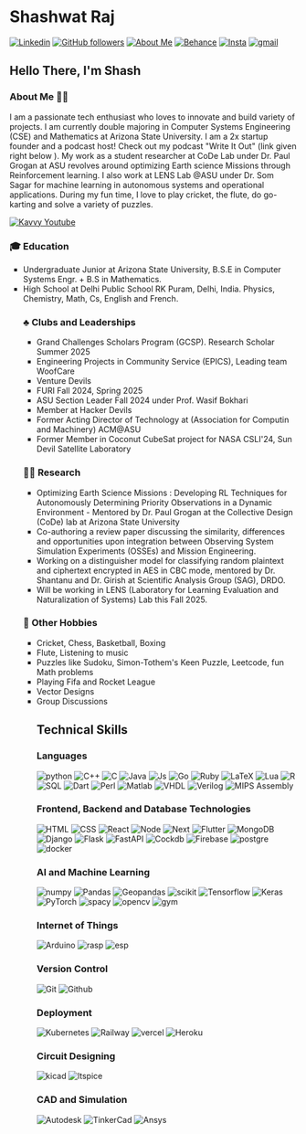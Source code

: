 # Shashwat Raj 


<a href="https://www.linkedin.com/in/raj-shashwat"><img alt="Linkedin" src="https://img.shields.io/badge/linkedin-%230077B5.svg?&style=for-the-badge&logo=Linkedin&logoColor=white&color=0077B5"></a>
<a href="https://www.github.com/darthvader58"><img alt="GitHub followers" src="https://img.shields.io/github/followers/darthvader58?&style=for-the-badge&color=419478&logo=github"></a>
<a href="https://www.shashwatraj.com"><img alt="About Me" src="https://img.shields.io/badge/Website-975ADD?&style=for-the-badge"></a>
<a href="https://www.behance.net/shashwatraj1"><img alt="Behance" src="https://img.shields.io/badge/Behance-%230077B5.svg?&style=for-the-badge&logo=behance&logoColor=white&color=1769FF"></a>
<a href="https://www.instagram.com/shash._me"><img alt="Insta" src="https://img.shields.io/badge/Socials-%20FF0069.svg?&style=for-the-badge&logo=instagram&logoColor=white&color=FF0069"></a>
<a href="mailto:rajayshashwat@gmail.com"><img alt="gmail" src="https://img.shields.io/badge/Contact_Me-%232D2B55.svg?&style=for-the-badge&logo=gmail&color=2D2B55"></a>

## Hello There, I'm Shash

### About Me 👨‍🦱

I am a passionate tech enthusiast who loves to innovate and build variety of projects. I am currently double majoring  in Computer Systems Engineering (CSE) and Mathematics at Arizona State University. I am a 2x startup founder and a podcast host! Check out my podcast "Write It Out" (link given right below ). My work as a student researcher at CoDe Lab under Dr. Paul Grogan at ASU revolves around optimizing Earth science Missions  through Reinforcement learning. I also work at LENS Lab @ASU under Dr. Som Sagar for machine learning in autonomous systems and operational applications. During my fun time, I love to play cricket, the flute, do go-karting and solve a variety of puzzles. <br>

<a href="https://www.youtube.com/@Kavvy.literary"><img alt="Kavvy Youtube" src="https://img.shields.io/badge/Write_It_Out-%FF0000.svg?&style=for-the-badge&logo=youtube&color=FF0000"></a><br>

### 🎓 Education 
<ul type=square>
<li>Undergraduate Junior at Arizona State University, B.S.E in Computer Systems Engr. + B.S in Mathematics.</li>  
<li>High School at Delhi Public School RK Puram, Delhi, India. Physics, Chemistry, Math, Cs, English and French.</li>

### ♣️ Clubs and Leaderships 
<ul type=square>
<li>Grand Challenges Scholars Program (GCSP). Research Scholar Summer 2025</li>
<li>Engineering Projects in Community Service (EPICS), Leading team WoofCare</li>
<li>Venture Devils</li>
<li>FURI Fall 2024, Spring 2025</li>
<li>ASU Section Leader Fall 2024 under Prof. Wasif Bokhari</li>
<li>Member at Hacker Devils</li>
<li>Former Acting Director of Technology at (Association for Computin and Machinery) ACM@ASU</li>
<li>Former Member in Coconut CubeSat project for NASA CSLI'24, Sun Devil Satellite Laboratory</li>
</ul>

### 👨‍🔬 Research 
<ul type=square>
<li>Optimizing Earth Science Missions : Developing RL Techniques for Autonomously Determining Priority Observations in a Dynamic Environment - Mentored by Dr. Paul Grogan at the Collective Design (CoDe) lab at Arizona State University</li>
<li>Co-authoring a review paper discussing the similarity, differences and opportunities upon integration between Observing System Simulation Experiments (OSSEs) and Mission Engineering. </li>
<li>Working on a distinguisher model for classifying random plaintext and ciphertext encrypted in AES in CBC mode, mentored by Dr. Shantanu and Dr. Girish at Scientific Analysis Group (SAG), DRDO. </li>
<li>Will be working in LENS (Laboratory for Learning Evaluation and Naturalization of Systems) Lab this Fall 2025.</li>
</ul>

### 🏏 Other Hobbies 
<ul type=square>
<li>Cricket, Chess, Basketball, Boxing</li>
<li>Flute, Listening to music</li>
<li>Puzzles like Sudoku, Simon-Tothem's Keen Puzzle, Leetcode, fun Math problems</li>
<li>Playing Fifa and Rocket League</li>
<li>Vector Designs</li>
<li>Group Discussions</li>

## Technical Skills

### Languages
<img alt="python" src="https://img.shields.io/badge/Python-%232D2B55.svg?&style=for-the-badge&logo=python&color=2D2B55">
<img alt="C++" src="https://img.shields.io/badge/C++-%232D2B55.svg?&style=for-the-badge&logo=cplusplus&color=2D2B55">
<img alt="C" src="https://img.shields.io/badge/C-%232D2B55.svg?&style=for-the-badge&logo=C&color=2D2B55">
<img alt="Java" src="https://img.shields.io/badge/Java-%232D2B55.svg?&style=for-the-badge&logo=Java&color=2D2B55">
<img alt="Js" src="https://img.shields.io/badge/Javascript-%232D2B55.svg?&style=for-the-badge&logo=javascript&color=2D2B55">
<img alt="Go" src="https://img.shields.io/badge/Go Language-%232D2B55.svg?&style=for-the-badge&logo=go&color=2D2B55">
<img alt="Ruby" src="https://img.shields.io/badge/Ruby-%232D2B55.svg?&style=for-the-badge&logo=Ruby&color=2D2B55">
<img alt="LaTeX" src="https://img.shields.io/badge/LaTeX-%232D2B55.svg?&style=for-the-badge&logo=LaTeX&color=2D2B55">
<img alt="Lua" src="https://img.shields.io/badge/Lua-%232D2B55.svg?&style=for-the-badge&logo=Lua&color=2D2B55">
<img alt="R" src="https://img.shields.io/badge/R-%232D2B55.svg?&style=for-the-badge&logo=R&color=2D2B55">
<img alt="SQL" src="https://img.shields.io/badge/SQL-%232D2B55.svg?&style=for-the-badge&logo=mysql&color=2D2B55">
<img alt="Dart" src="https://img.shields.io/badge/Dart-%232D2B55.svg?&style=for-the-badge&logo=dart&color=2D2B55">
<img alt="Perl" src="https://img.shields.io/badge/Perl-%232D2B55.svg?&style=for-the-badge&logo=perl&color=2D2B55">
<img alt="Matlab" src="https://img.shields.io/badge/Matlab-%232D2B55.svg?&style=for-the-badge">
<img alt="VHDL" src="https://img.shields.io/badge/VHDL-%232D2B55.svg?&style=for-the-badge">
<img alt="Verilog" src="https://img.shields.io/badge/Verilog-%232D2B55.svg?&style=for-the-badge">
<img alt="MIPS Assembly" src="https://img.shields.io/badge/MIPS_Assembly-%232D2B55.svg?&style=for-the-badge">

### Frontend, Backend and Database Technologies
<img alt="HTML" src="https://img.shields.io/badge/HTML-%232D2B55.svg?&style=for-the-badge&logo=HTML5&color=2D2B55">
<img alt="CSS" src="https://img.shields.io/badge/CSS-%232D2B55.svg?&style=for-the-badge&logo=css&color=2D2B55">
<img alt="React" src="https://img.shields.io/badge/React-%232D2B55.svg?&style=for-the-badge&logo=react&color=2D2B55">
<img alt="Node" src="https://img.shields.io/badge/Node-%232D2B55.svg?&style=for-the-badge&logo=nodedotjs&color=2D2B55">
<img alt="Next" src="https://img.shields.io/badge/Next-%232D2B55.svg?&style=for-the-badge&logo=nextdotjs&color=2D2B55">
<img alt="Flutter" src="https://img.shields.io/badge/Flutter-%232D2B55.svg?&style=for-the-badge&logo=flutter&color=2D2B55">
<img alt="MongoDB" src="https://img.shields.io/badge/MongoDB-%232D2B55.svg?&style=for-the-badge&logo=mongodb&color=2D2B55">
<img alt="Django" src="https://img.shields.io/badge/Django-%232D2B55.svg?&style=for-the-badge&logo=django&color=2D2B55">
<img alt="Flask" src="https://img.shields.io/badge/Flask-%232D2B55.svg?&style=for-the-badge&logo=flask&color=2D2B55">
<img alt="FastAPI" src="https://img.shields.io/badge/FastAPI-%232D2B55.svg?&style=for-the-badge&logo=fastapi&color=2D2B55">
<img alt="Cockdb" src="https://img.shields.io/badge/CockroachDB-%232D2B55.svg?&style=for-the-badge&logo=cockroachlabs&color=2D2B55">
<img alt="Firebase" src="https://img.shields.io/badge/Firebase-%232D2B55.svg?&style=for-the-badge&logo=firebase&color=2D2B55">
<img alt="postgre" src="https://img.shields.io/badge/PostGreSQL-%232D2B55.svg?&style=for-the-badge&logo=postgresql&color=2D2B55">
<img alt="docker" src="https://img.shields.io/badge/Docker-%232D2B55.svg?&style=for-the-badge&logo=docker&color=2D2B55">

### AI and Machine Learning
<img alt="numpy" src="https://img.shields.io/badge/Numpy-%232D2B55.svg?&style=for-the-badge&logo=numpy&color=2D2B55">
<img alt="Pandas" src="https://img.shields.io/badge/Pandas-%232D2B55.svg?&style=for-the-badge&logo=Pandas&color=2D2B55">
<img alt="Geopandas" src="https://img.shields.io/badge/Geopandas-%232D2B55.svg?&style=for-the-badge&logo=geopandas&color=2D2B55">
<img alt="scikit" src="https://img.shields.io/badge/Scikit_Learn-%232D2B55.svg?&style=for-the-badge&logo=scikitlearn&color=2D2B55">
<img alt="Tensorflow" src="https://img.shields.io/badge/Tensorflow-%232D2B55.svg?&style=for-the-badge&logo=tensorflow&color=2D2B55">
<img alt="Keras" src="https://img.shields.io/badge/Keras-%232D2B55.svg?&style=for-the-badge&logo=Keras&color=2D2B55">
<img alt="PyTorch" src="https://img.shields.io/badge/PyTorch-%232D2B55.svg?&style=for-the-badge&logo=pytorch&color=2D2B55">
<img alt="spacy" src="https://img.shields.io/badge/spaCy-%232D2B55.svg?&style=for-the-badge&logo=spacy&color=2D2B55">
<img alt="opencv" src="https://img.shields.io/badge/OpenCV-%232D2B55.svg?&style=for-the-badge&logo=opencv&color=2D2B55">
<img alt="gym" src="https://img.shields.io/badge/OpenAI GYM-%232D2B55.svg?&style=for-the-badge&logo=openaigym&color=2D2B55">

### Internet of Things
<img alt="Arduino" src="https://img.shields.io/badge/Arduino-%232D2B55.svg?&style=for-the-badge&logo=Arduino&color=2D2B55">
<img alt="rasp" src="https://img.shields.io/badge/RaspberryPI-%232D2B55.svg?&style=for-the-badge&logo=raspberrypi&color=2D2B55">
<img alt="esp" src="https://img.shields.io/badge/ESP_WIFI-%232D2B55.svg?&style=for-the-badge&logo=esphome&color=2D2B55">

### Version Control
<img alt="Git" src="https://img.shields.io/badge/GIT-%232D2B55.svg?&style=for-the-badge&logo=git&color=2D2B55">
<img alt="Github" src="https://img.shields.io/badge/Github-%232D2B55.svg?&style=for-the-badge&logo=github&color=2D2B55">

### Deployment
<img alt="Kubernetes" src="https://img.shields.io/badge/Kubernetes-%232D2B55.svg?&style=for-the-badge&logo=kubernetes&color=2D2B55">
<img alt="Railway" src="https://img.shields.io/badge/Railway-%232D2B55.svg?&style=for-the-badge&logo=railway&color=2D2B55">
<img alt="vercel" src="https://img.shields.io/badge/Vercel-%232D2B55.svg?&style=for-the-badge&logo=Vercel&color=2D2B55">
<img alt="Heroku" src="https://img.shields.io/badge/Heroku-%232D2B55.svg?&style=for-the-badge&logo=Heroku&color=2D2B55">

### Circuit Designing
<img alt="kicad" src="https://img.shields.io/badge/KiCAD-%232D2B55.svg?&style=for-the-badge&logo=kicad&color=2D2B55">
<img alt="ltspice" src="https://img.shields.io/badge/LTSpice-%232D2B55.svg?&style=for-the-badge&logo=ltspice&color=2D2B55">

### CAD and Simulation 
<img alt="Autodesk" src="https://img.shields.io/badge/Autodesk-%232D2B55.svg?&style=for-the-badge&logo=autodesk&color=2D2B55">
<img alt="TinkerCad" src="https://img.shields.io/badge/TinkerCad-%232D2B55.svg?&style=for-the-badge&logo=tinkercad&color=2D2B55">
<img alt="Ansys" src="https://img.shields.io/badge/Ansys-%232D2B55.svg?&style=for-the-badge&logo=Ansys&color=2D2B55">



<!--
**darthvader58/darthvader58** is a ✨ _special_ ✨ repository because its `README.md` (this file) appears on your GitHub profile.

Here are some ideas to get you started:

- 🔭 I’m currently working on ...
- 🌱 I’m currently learning ...
- 👯 I’m looking to collaborate on ...
- 🤔 I’m looking for help with ...
- 💬 Ask me about ...
- 📫 How to reach me: ...
- 😄 Pronouns: ...
- ⚡ Fun fact: ...
-->
